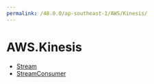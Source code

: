 ```yaml
---
permalink: /48.0.0/ap-southeast-1/AWS/Kinesis/
---
```


# AWS.Kinesis



* [Stream](Stream.md)
* [StreamConsumer](StreamConsumer.md)
